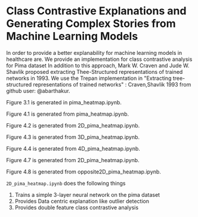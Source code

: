 # Class Contrastive Explanations and Generating Complex Stories from Machine Learning Models

In order to provide a better explanability for machine learning models in healthcare are. We provide an implementation for class contrastive analysis for Pima dataset 
In addition to this approach, Mark W. Craven and Jude W. Shavlik proposed extracting Thee-Structured representations of trained networks in 1993.
We use the Trepan implementation in "Extracting tree-structured representations of trained networks" : Craven,Shavlik 1993 from github user: @abarthakur.


Figure 3.1 is generated in pima_heatmap.ipynb.

Figure 4.1 is generated from pima_heatmap.ipynb.

Figure 4.2 is generated from 2D_pima_heatmap.ipynb.

Figure 4.3 is generated from 3D_pima_heatmap.ipynb.

Figure 4.4 is generated from 4D_pima_heatmap.ipynb.

Figure 4.7 is generated from 2D_pima_heatmap.ipynb.

Figure 4.8 is generated from opposite2D_pima_heatmap.ipynb.



`2D_pima_heatmap.ipynb` does the following things
1. Trains a simple 3-layer neural network on the pima dataset
2. Provides Data centric explanation like outlier detection
3. Provides double feature class contrastive analysis